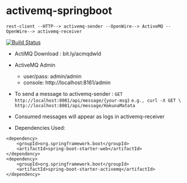 # activemq-springboot

`rest-client --HTTP--> activemq-sender --OpenWire--> ActiveMQ --OpenWire--> activemq-receiver`

[![Build Status](https://img.shields.io/endpoint.svg?url=https%3A%2F%2Factions-badge.atrox.dev%2Fpritamprasd%2Factivemq-springboot%2Fbadge%3Fref%3Dmaster&style=flat)](https://actions-badge.atrox.dev/pritamprasd/activemq-springboot/goto?ref=master)

- ActiMQ Download : bit.ly/acmqdwld
- ActiveMQ Admin 
    - user/pass: admin/admin
    - console: http://localhost:8161/admin
- To send a message to activemq-sender :
`
GET http://localhost:8081/api/message/{your-msg}
`
`
e.g., curl -X GET \  http://localhost:8081/api/message/HakunaMatata
`

- Consumed messages will appear as logs in activemq-receiver


- Dependencies Used:
```
<dependency>
	<groupId>org.springframework.boot</groupId>
	<artifactId>spring-boot-starter-web</artifactId>
</dependency>
<dependency>
	<groupId>org.springframework.boot</groupId>
	<artifactId>spring-boot-starter-activemq</artifactId>
</dependency>
```
